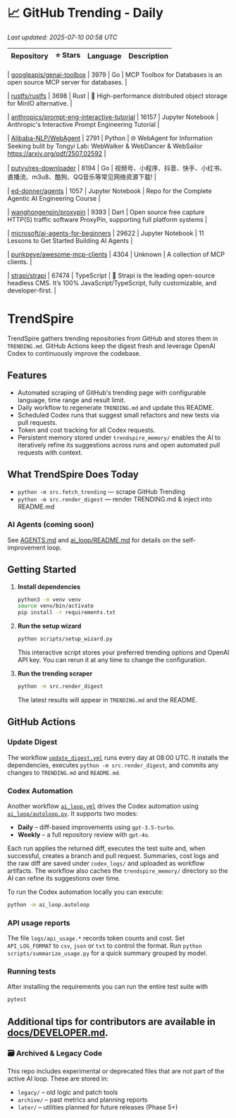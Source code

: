 <!-- TRENDING_START -->
# 📈 GitHub Trending - Daily

_Last updated: 2025-07-10 00:58 UTC_

| Repository | ⭐ Stars | Language | Description |
|------------|--------:|----------|-------------|

| [googleapis/genai-toolbox](https://github.com/googleapis/genai-toolbox) | 3979 | Go | MCP Toolbox for Databases is an open source MCP server for databases. |

| [rustfs/rustfs](https://github.com/rustfs/rustfs) | 3698 | Rust | 🚀 High-performance distributed object storage for MinIO alternative. |

| [anthropics/prompt-eng-interactive-tutorial](https://github.com/anthropics/prompt-eng-interactive-tutorial) | 16157 | Jupyter Notebook | Anthropic's Interactive Prompt Engineering Tutorial |

| [Alibaba-NLP/WebAgent](https://github.com/Alibaba-NLP/WebAgent) | 2791 | Python | 🌐 WebAgent for Information Seeking bulit by Tongyi Lab: WebWalker & WebDancer & WebSailor https://arxiv.org/pdf/2507.02592 |

| [putyy/res-downloader](https://github.com/putyy/res-downloader) | 8194 | Go | 视频号、小程序、抖音、快手、小红书、直播流、m3u8、酷狗、QQ音乐等常见网络资源下载! |

| [ed-donner/agents](https://github.com/ed-donner/agents) | 1057 | Jupyter Notebook | Repo for the Complete Agentic AI Engineering Course |

| [wanghongenpin/proxypin](https://github.com/wanghongenpin/proxypin) | 9393 | Dart | Open source free capture HTTP(S) traffic software ProxyPin, supporting full platform systems |

| [microsoft/ai-agents-for-beginners](https://github.com/microsoft/ai-agents-for-beginners) | 29622 | Jupyter Notebook | 11 Lessons to Get Started Building AI Agents |

| [punkpeye/awesome-mcp-clients](https://github.com/punkpeye/awesome-mcp-clients) | 4304 | Unknown | A collection of MCP clients. |

| [strapi/strapi](https://github.com/strapi/strapi) | 67474 | TypeScript | 🚀 Strapi is the leading open-source headless CMS. It’s 100% JavaScript/TypeScript, fully customizable, and developer-first. |
<!-- TRENDING_END -->

# TrendSpire

TrendSpire gathers trending repositories from GitHub and stores them in `TRENDING.md`. GitHub Actions keep the digest fresh and leverage OpenAI Codex to continuously improve the codebase.

## Features

- Automated scraping of GitHub's trending page with configurable language, time range and result limit.
- Daily workflow to regenerate `TRENDING.md` and update this README.
- Scheduled Codex runs that suggest small refactors and new tests via pull requests.
- Token and cost tracking for all Codex requests.
- Persistent memory stored under `trendspire_memory/` enables the AI to
  iteratively refine its suggestions across runs and open automated pull
  requests with context.

## What TrendSpire Does Today

- `python -m src.fetch_trending` — scrape GitHub Trending
- `python -m src.render_digest` — render TRENDING.md & inject into README.md

### AI Agents (coming soon)
See [AGENTS.md](./AGENTS.md) and [ai_loop/README.md](./ai_loop/README.md) for details on the self-improvement loop.

## Getting Started

1. **Install dependencies**
   ```bash
   python3 -m venv venv
   source venv/bin/activate
   pip install -r requirements.txt
   ```

2. **Run the setup wizard**
   ```bash
   python scripts/setup_wizard.py
   ```
   This interactive script stores your preferred trending options and OpenAI API key.
   You can rerun it at any time to change the configuration.

3. **Run the trending scraper**
   ```bash
   python -m src.render_digest
   ```
   The latest results will appear in `TRENDING.md` and the README.


## GitHub Actions

### Update Digest

The workflow [`update_digest.yml`](.github/workflows/update_digest.yml) runs every day at 08:00 UTC. It installs the dependencies, executes `python -m src.render_digest`, and commits any changes to `TRENDING.md` and `README.md`.

### Codex Automation

Another workflow [`ai_loop.yml`](.github/workflows/ai_loop.yml) drives the Codex automation using [`ai_loop/autoloop.py`](ai_loop/autoloop.py). It supports two modes:

- **Daily** – diff-based improvements using `gpt-3.5-turbo`.
- **Weekly** – a full repository review with `gpt-4o`.

Each run applies the returned diff, executes the test suite and, when successful, creates a branch and pull request. Summaries, cost logs and the raw diff are saved under `codex_logs/` and uploaded as workflow artifacts. The workflow also caches the `trendspire_memory/` directory so the AI can refine its suggestions over time.

To run the Codex automation locally you can execute:

```bash
python -m ai_loop.autoloop
```

### API usage reports

The file `logs/api_usage.*` records token counts and cost. Set `API_LOG_FORMAT`
to `csv`, `json` or `txt` to control the format. Run `python
scripts/summarize_usage.py` for a quick summary grouped by model.

### Running tests

After installing the requirements you can run the entire test suite with

```bash
pytest
```

Additional tips for contributors are available in
[docs/DEVELOPER.md](docs/DEVELOPER.md).
---

### 🗃 Archived & Legacy Code

This repo includes experimental or deprecated files that are not part of the active AI loop. These are stored in:

- `legacy/` – old logic and patch tools
- `archive/` – past metrics and planning reports
- `later/` – utilities planned for future releases (Phase 5+)
